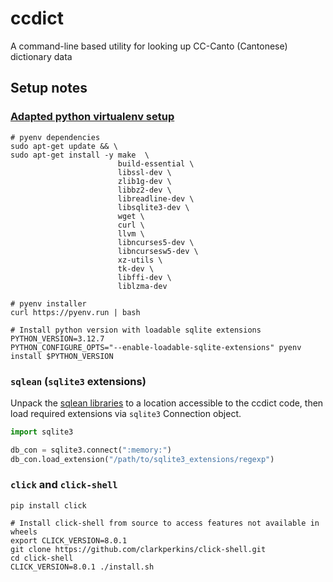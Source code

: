 # ccdict
A command-line based utility for looking up CC-Canto (Cantonese) dictionary data

## Setup notes
### [Adapted python virtualenv setup](https://realpython.com/intro-to-pyenv/#installing-pyenv)
```shell
# pyenv dependencies
sudo apt-get update && \
sudo apt-get install -y make  \
                        build-essential \
                        libssl-dev \
                        zlib1g-dev \
                        libbz2-dev \
                        libreadline-dev \
                        libsqlite3-dev \
                        wget \
                        curl \
                        llvm \
                        libncurses5-dev \
                        libncursesw5-dev \
                        xz-utils \
                        tk-dev \
                        libffi-dev \
                        liblzma-dev

# pyenv installer
curl https://pyenv.run | bash

# Install python version with loadable sqlite extensions
PYTHON_VERSION=3.12.7
PYTHON_CONFIGURE_OPTS="--enable-loadable-sqlite-extensions" pyenv install $PYTHON_VERSION
```

### `sqlean` (`sqlite3` extensions)
Unpack the [sqlean libraries](https://github.com/nalgeon/sqlean/blob/main/docs/install.md#download-manually)
to a location accessible to the ccdict code, then load required extensions via
`sqlite3` Connection object.
```python
import sqlite3

db_con = sqlite3.connect(":memory:")
db_con.load_extension("/path/to/sqlite3_extensions/regexp")
```

### `click` and `click-shell`
```shell
pip install click

# Install click-shell from source to access features not available in wheels
export CLICK_VERSION=8.0.1
git clone https://github.com/clarkperkins/click-shell.git
cd click-shell
CLICK_VERSION=8.0.1 ./install.sh
```

